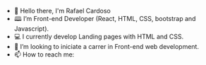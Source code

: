 
- 👋 Hello there, I'm Rafael Cardoso
- 🕮 I’m Front-end Developer (React, HTML, CSS, bootstrap and Javascript).
- 💻 I currently develop Landing pages with HTML and CSS.
- 🤔 I’m looking to iniciate a carrer in Front-end web development.
- 📫 How to reach me:

